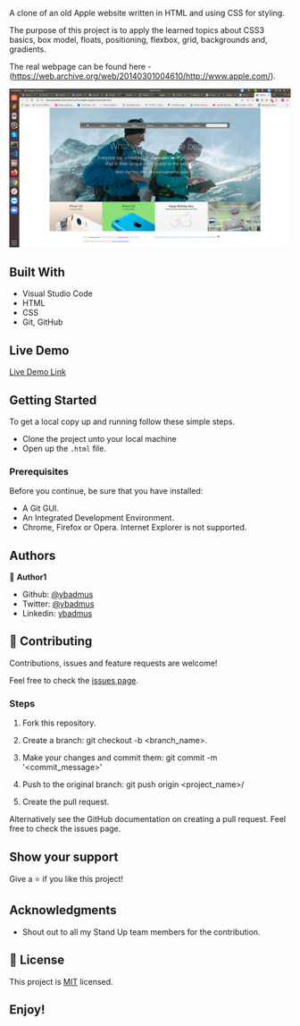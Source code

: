 A clone of an old Apple website written in HTML and using CSS for styling.

The purpose of this project is to apply the learned topics about CSS3 basics, box model, floats, positioning, flexbox, grid, backgrounds and, gradients.

The real webpage can be found here - (https://web.archive.org/web/20140301004610/http://www.apple.com/).

![screenshot](./app_screenshot.png)

## Built With

- Visual Studio Code
- HTML
- CSS
- Git, GitHub

## Live Demo

[Live Demo Link](https://livedemo.com)


## Getting Started

To get a local copy up and running follow these simple steps.
- Clone the project unto your local machine
- Open up the `.html` file.

### Prerequisites

Before you continue, be sure that you have installed:

- A Git GUI.
- An Integrated Development Environment.
- Chrome, Firefox or Opera. Internet Explorer is not supported.

## Authors

👤 **Author1**

- Github: [@ybadmus](https://github.com/ybadmus)
- Twitter: [@ybadmus](https://twitter.com/ybadmus)
- Linkedin: [ybadmus](https://linkedin.com/ybadmus)

## 🤝 Contributing

Contributions, issues and feature requests are welcome!

Feel free to check the [issues page](https://github.com/ybadmus/apple-clone/issues).

### Steps

1. Fork this repository.

2. Create a branch: git checkout -b <branch_name>.

3. Make your changes and commit them: git commit -m '<commit_message>'

4. Push to the original branch: git push origin <project_name>/

5. Create the pull request.

Alternatively see the GitHub documentation on creating a pull request. Feel free to check the issues page.

## Show your support

Give a ⭐️ if you like this project!

## Acknowledgments

- Shout out to all my Stand Up team members for the contribution.

## 📝 License

This project is [MIT](lic.url) licensed.

## Enjoy!